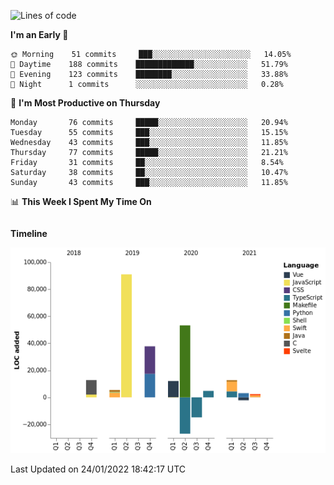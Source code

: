<!--START_SECTION:waka-->
![Lines of code](https://img.shields.io/badge/From%20Hello%20World%20I%27ve%20Written-191%20Thousand%20lines%20of%20code-blue)

**I'm an Early 🐤** 

```text
🌞 Morning    51 commits     ███░░░░░░░░░░░░░░░░░░░░░░   14.05% 
🌆 Daytime    188 commits    █████████████░░░░░░░░░░░░   51.79% 
🌃 Evening    123 commits    ████████░░░░░░░░░░░░░░░░░   33.88% 
🌙 Night      1 commits      ░░░░░░░░░░░░░░░░░░░░░░░░░   0.28%

```
📅 **I'm Most Productive on Thursday** 

```text
Monday       76 commits     █████░░░░░░░░░░░░░░░░░░░░   20.94% 
Tuesday      55 commits     ███░░░░░░░░░░░░░░░░░░░░░░   15.15% 
Wednesday    43 commits     ███░░░░░░░░░░░░░░░░░░░░░░   11.85% 
Thursday     77 commits     █████░░░░░░░░░░░░░░░░░░░░   21.21% 
Friday       31 commits     ██░░░░░░░░░░░░░░░░░░░░░░░   8.54% 
Saturday     38 commits     ██░░░░░░░░░░░░░░░░░░░░░░░   10.47% 
Sunday       43 commits     ███░░░░░░░░░░░░░░░░░░░░░░   11.85%

```


📊 **This Week I Spent My Time On** 

```text
```

**Timeline**

![Chart not found](https://raw.githubusercontent.com/johann-lr/johann-lr/master/charts/bar_graph.png) 


 Last Updated on 24/01/2022 18:42:17 UTC
<!--END_SECTION:waka-->
